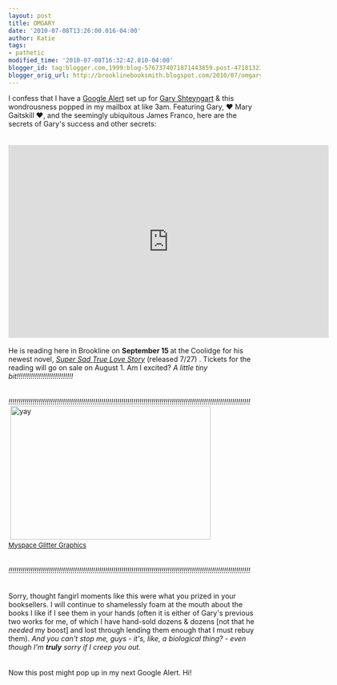 ```yaml
---
layout: post
title: OMGARY
date: '2010-07-08T13:26:00.016-04:00'
author: Katie
tags:
- pathetic
modified_time: '2010-07-08T16:32:42.810-04:00'
blogger_id: tag:blogger.com,1999:blog-5767374071871443859.post-4718132381628304511
blogger_orig_url: http://brooklinebooksmith.blogspot.com/2010/07/omgary.html
---
```


<div style="TEXT-ALIGN: left">I confess that I have a <a href="http://www.google.com/alerts">Google Alert</a> set up for <a href="http://www.brooklinebooksmith-shop.com/search/apachesolr_search/field_contributor_name:Shteyngart%2C+Gary">Gary Shteyngart</a> &amp; this wondrousness popped in my mailbox at like 3am. Featuring Gary, ♥ Mary Gaitskill ♥, and the seemingly ubiquitous James Franco, here are the secrets of Gary's success and other secrets:</div><div style="TEXT-ALIGN: left"></div><br /><br /><object width="640" height="385"><param name="movie" value="http://www.youtube.com/v/EfzuOu4UIOU&amp;hl=en_US&amp;fs=1"></param><param name="allowFullScreen" value="true"></param><param name="allowscriptaccess" value="always"></param><embed src="http://www.youtube.com/v/EfzuOu4UIOU&amp;hl=en_US&amp;fs=1" type="application/x-shockwave-flash" allowscriptaccess="always" allowfullscreen="true" width="640" height="385"></embed></object><br />                <br />He is reading here in Brookline on <b>September 15 </b>at the Coolidge for his newest novel, <i><a href="http://www.brooklinebooksmith-shop.com/book/9781400066407">Super Sad True</a></i><i><a href="http://www.brooklinebooksmith-shop.com/book/9781400066407"> Love Story</a> </i>(released 7/27) . Tickets for the reading will go on sale on August 1. Am I excited? <i>A little tiny bit!!!!!!!!!!!!!!!!!!!!!!!!!!!!</i><br /><i><br /></i><br /><i><span style="FONT-STYLE: normal" class="Apple-style-span"><i>!!!!!!!!!!!!!!!!!!!!</i></span></i><i>!!!!!!!!!!!!!!!!!!!!</i><i>!!!!!!!!!!!!!!!!!!!!</i><i>!!!!!!!!!</i><i>!!!!!!!!!!!</i><i>!!!!!!!!!!!!!!!!!!!!</i><i>!!!!!!!!!!!!!!!!!!!!</i><br /><img style="visibility:hidden;width:0px;height:0px;" border=0 width=0 height=0 src="http://counters.gigya.com/wildfire/IMP/CXNID=2000002.0NXC/bT*xJmx*PTEyNzg2MjAyNDIxNDAmcHQ9MTI3ODYyMDc2OTY1NiZwPTYyNTEmZD1jb2RlYm94Jmc9MSZvPWM2ZGQwMWVmOTc5ODRj/MzY4YzUzZmQwMjY3MzFiNzg2.gif" />                        <a href="http://blingee.com/blingee/view/113927881-yay" target="_blank" title="Myspace Glitter Graphics"><img alt="yay" border="0" height="267" src="http://image.blingee.com/images18/content/output/000/000/000/6ca/629537197_472002.gif" title="yay" width="400" /></a><br /><a href="http://blingee.com" target="_blank" title="Myspace Glitter Graphics"><font size="2">Myspace Glitter Graphics</font></a><br /><br /> <br /><i><span style="FONT-STYLE: normal" class="Apple-style-span"><i>!!!!!!!!!!!!!!!!!!!!</i></span></i><i>!!!!!!!!!!!!!!!!!!!!</i><i>!!!!!!!!!!!!!!!!!!!!</i><i>!!!!!!!!!!!!!!!!!!!!</i><i>!!!!!!!!!!!!!!!!!!!!</i><i>!!!!!!!!!!!!!!!!!!!!</i><br /><i><br /></i><br /><i></i>Sorry, thought fangirl moments like this were what you prized in your booksellers. I will continue to shamelessly foam at the mouth about the books I like if I see them in your hands (often it is either of Gary's previous two works for me, of which I have hand-sold dozens &amp; dozens [not that he <i>needed</i> my boost] and lost through lending them enough that I must rebuy them). <i>And you can't stop me, guys - it's, like, a biological thing? - even though I'm <b>truly</b> sorry if I creep you out.</i><br /><i><br /></i><br />Now this post might pop up in my next Google Alert. Hi!